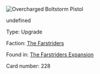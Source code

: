 
![Overcharged Boltstorm Pistol](https://warhammerunderworlds.com/wp-content/uploads/sites/6/2018/03/228_ENG.png)

undefined

Type: Upgrade

Faction: [The Farstriders](/factions/the-farstriders.md)

Found in: [The Farstriders Expansion](/locations/the-farstriders-expansion.md)

Card number: 228
